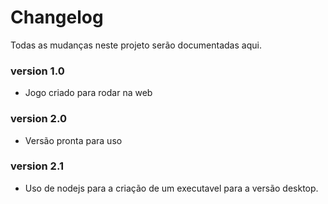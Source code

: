 # Changelog
Todas as mudanças neste projeto serão documentadas aqui.

### version 1.0  
- Jogo criado para rodar na web

### version 2.0  
- Versão pronta para uso

### version 2.1  
- Uso de nodejs para a criação de um executavel para a versão desktop.  